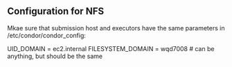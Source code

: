 ## Configuration for NFS

Mkae sure that submission host and executors have the same parameters in /etc/condor/condor_config:

UID_DOMAIN = ec2.internal
FILESYSTEM_DOMAIN = wqd7008 # can be anything, but should be the same 


